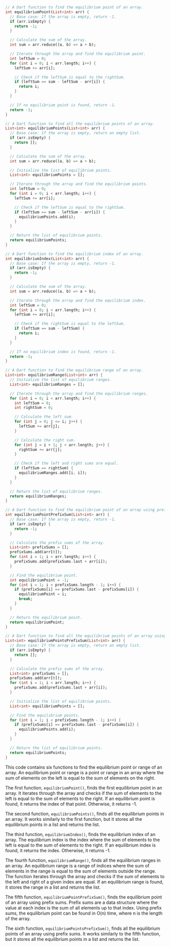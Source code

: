 ```dart
// A Dart function to find the equilibrium point of an array.
int equilibriumPoint(List<int> arr) {
  // Base case: If the array is empty, return -1.
  if (arr.isEmpty) {
    return -1;
  }

  // Calculate the sum of the array.
  int sum = arr.reduce((a, b) => a + b);

  // Iterate through the array and find the equilibrium point.
  int leftSum = 0;
  for (int i = 0; i < arr.length; i++) {
    leftSum += arr[i];

    // Check if the leftSum is equal to the rightSum.
    if (leftSum == sum - leftSum - arr[i]) {
      return i;
    }
  }

  // If no equilibrium point is found, return -1.
  return -1;
}

// A Dart function to find all the equilibrium points of an array.
List<int> equilibriumPoints(List<int> arr) {
  // Base case: If the array is empty, return an empty list.
  if (arr.isEmpty) {
    return [];
  }

  // Calculate the sum of the array.
  int sum = arr.reduce((a, b) => a + b);

  // Initialize the list of equilibrium points.
  List<int> equilibriumPoints = [];

  // Iterate through the array and find the equilibrium points.
  int leftSum = 0;
  for (int i = 0; i < arr.length; i++) {
    leftSum += arr[i];

    // Check if the leftSum is equal to the rightSum.
    if (leftSum == sum - leftSum - arr[i]) {
      equilibriumPoints.add(i);
    }
  }

  // Return the list of equilibrium points.
  return equilibriumPoints;
}

// A Dart function to find the equilibrium index of an array.
int equilibriumIndex(List<int> arr) {
  // Base case: If the array is empty, return -1.
  if (arr.isEmpty) {
    return -1;
  }

  // Calculate the sum of the array.
  int sum = arr.reduce((a, b) => a + b);

  // Iterate through the array and find the equilibrium index.
  int leftSum = 0;
  for (int i = 0; i < arr.length; i++) {
    leftSum += arr[i];

    // Check if the rightSum is equal to the leftSum.
    if (leftSum == sum - leftSum) {
      return i;
    }
  }

  // If no equilibrium index is found, return -1.
  return -1;
}

// A Dart function to find the equilibrium range of an array.
List<int> equilibriumRange(List<int> arr) {
  // Initialize the list of equilibrium ranges.
  List<int> equilibriumRanges = [];

  // Iterate through the array and find the equilibrium ranges.
  for (int i = 0; i < arr.length; i++) {
    int leftSum = 0;
    int rightSum = 0;

    // Calculate the left sum.
    for (int j = 0; j <= i; j++) {
      leftSum += arr[j];
    }

    // Calculate the right sum.
    for (int j = i + 1; j < arr.length; j++) {
      rightSum += arr[j];
    }

    // Check if the left and right sums are equal.
    if (leftSum == rightSum) {
      equilibriumRanges.add([i, i]);
    }
  }

  // Return the list of equilibrium ranges.
  return equilibriumRanges;
}

// A Dart function to find the equilibrium point of an array using prefix sums.
int equilibriumPointPrefixSum(List<int> arr) {
  // Base case: If the array is empty, return -1.
  if (arr.isEmpty) {
    return -1;
  }

  // Calculate the prefix sums of the array.
  List<int> prefixSums = [];
  prefixSums.add(arr[0]);
  for (int i = 1; i < arr.length; i++) {
    prefixSums.add(prefixSums.last + arr[i]);
  }

  // Find the equilibrium point.
  int equilibriumPoint = -1;
  for (int i = 1; i < prefixSums.length - 1; i++) {
    if (prefixSums[i] == prefixSums.last - prefixSums[i]) {
      equilibriumPoint = i;
      break;
    }
  }

  // Return the equilibrium point.
  return equilibriumPoint;
}

// A Dart function to find all the equilibrium points of an array using prefix sums.
List<int> equilibriumPointsPrefixSum(List<int> arr) {
  // Base case: If the array is empty, return an empty list.
  if (arr.isEmpty) {
    return [];
  }

  // Calculate the prefix sums of the array.
  List<int> prefixSums = [];
  prefixSums.add(arr[0]);
  for (int i = 1; i < arr.length; i++) {
    prefixSums.add(prefixSums.last + arr[i]);
  }

  // Initialize the list of equilibrium points.
  List<int> equilibriumPoints = [];

  // Find the equilibrium points.
  for (int i = 1; i < prefixSums.length - 1; i++) {
    if (prefixSums[i] == prefixSums.last - prefixSums[i]) {
      equilibriumPoints.add(i);
    }
  }

  // Return the list of equilibrium points.
  return equilibriumPoints;
}
```

This code contains six functions to find the equilibrium point or range of an array. An equilibrium point or range is a point or range in an array where the sum of elements on the left is equal to the sum of elements on the right.

The first function, `equilibriumPoint()`, finds the first equilibrium point in an array. It iterates through the array and checks if the sum of elements to the left is equal to the sum of elements to the right. If an equilibrium point is found, it returns the index of that point. Otherwise, it returns -1.

The second function, `equilibriumPoints()`, finds all the equilibrium points in an array. It works similarly to the first function, but it stores all the equilibrium points in a list and returns the list.

The third function, `equilibriumIndex()`, finds the equilibrium index of an array. The equilibrium index is the index where the sum of elements to the left is equal to the sum of elements to the right. If an equilibrium index is found, it returns the index. Otherwise, it returns -1.

The fourth function, `equilibriumRange()`, finds all the equilibrium ranges in an array. An equilibrium range is a range of indices where the sum of elements in the range is equal to the sum of elements outside the range. The function iterates through the array and checks if the sum of elements to the left and right of a given index are equal. If an equilibrium range is found, it stores the range in a list and returns the list.

The fifth function, `equilibriumPointPrefixSum()`, finds the equilibrium point of an array using prefix sums. Prefix sums are a data structure where the value at each index is the sum of all elements up to that index. Using prefix sums, the equilibrium point can be found in O(n) time, where n is the length of the array.

The sixth function, `equilibriumPointsPrefixSum()`, finds all the equilibrium points of an array using prefix sums. It works similarly to the fifth function, but it stores all the equilibrium points in a list and returns the list.